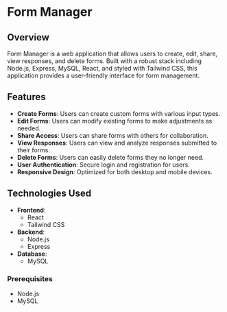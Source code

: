 # Form Manager

## Overview

Form Manager is a web application that allows users to create, edit, share, view responses, and delete forms. Built with a robust stack including Node.js, Express, MySQL, React, and styled with Tailwind CSS, this application provides a user-friendly interface for form management.

## Features

- **Create Forms**: Users can create custom forms with various input types.
- **Edit Forms**: Users can modify existing forms to make adjustments as needed.
- **Share Access**: Users can share forms with others for collaboration.
- **View Responses**: Users can view and analyze responses submitted to their forms.
- **Delete Forms**: Users can easily delete forms they no longer need.
- **User Authentication**: Secure login and registration for users.
- **Responsive Design**: Optimized for both desktop and mobile devices.

## Technologies Used

- **Frontend**: 
  - React
  - Tailwind CSS
- **Backend**: 
  - Node.js
  - Express
- **Database**: 
  - MySQL

### Prerequisites

- Node.js 
- MySQL 
